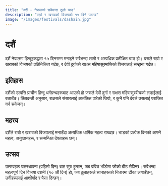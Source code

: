 ```yaml
---
title: "दशैं - नेपालको सबैभन्दा ठूलो चाड"
description: "राम्रो र खराबको विजयको १५ दिने उत्सव"
image: "/images/festivals/dashain.jpg"
---
```


# दशैं

दशैं नेपालमा हिन्दूहरूद्वारा १५ दिनसम्म मनाइने सबैभन्दा लामो र अत्यधिक प्रतीक्षित चाड हो। यसले राम्रो र खराबको विजयको प्रतिनिधित्व गर्दछ, र देवी दुर्गाको राक्षस महिषासुरमाथिको विजयलाई सम्झना गर्दछ।

## इतिहास

दशैंको उत्पत्ति प्राचीन हिन्दू धर्मग्रन्थहरूबाट आएको हो जसले देवी दुर्गा र राक्षस महिषासुरबीचको लडाईलाई बताउँछ। किंवदन्ती अनुसार, राक्षसले संसारलाई आतंकित पारेको थियो, र कुनै पनि देवले उसलाई पराजित गर्न सकेनन्।

## महत्त्व

दशैंले राम्रो र खराबको विजयलाई मनाउँदा अत्यधिक धार्मिक महत्व राख्दछ। चाडको प्रत्येक दिनको आफ्नै महत्व, अनुष्ठानहरू, र सम्बन्धित देवताहरू छन्।

## उत्सव

उत्सवहरू घटस्थापना (पहिलो दिन) बाट सुरु हुन्छन्, जब पवित्र भाँडोमा जौको बीउ रोपिन्छ। सबैभन्दा महत्वपूर्ण दिन विजया दशमी (१० औं दिन) हो, जब ठूलाहरूले सानाहरूको निधारमा टीका लगाउँछन्, उनीहरूलाई आशीर्वाद र पैसा दिन्छन्।